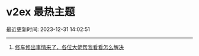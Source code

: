 # v2ex 最热主题

最近更新时间: 2023-12-31 14:02:51

--- 
1. [修车修出事情来了，各位大佬帮我看看怎么解决](https://www.v2ex.com/t/1004745) 
